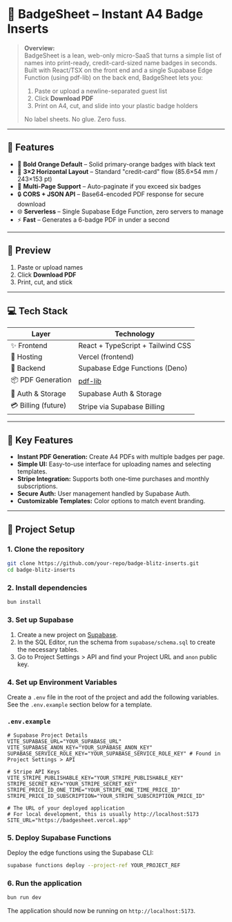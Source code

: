# 🎫 BadgeSheet – Instant A4 Badge Inserts

> **Overview:**  
> BadgeSheet is a lean, web-only micro-SaaS that turns a simple list of names into print-ready, credit-card-sized name badges in seconds. Built with React/TSX on the front end and a single Supabase Edge Function (using pdf-lib) on the back end, BadgeSheet lets you:
> 1. Paste or upload a newline-separated guest list  
> 2. Click **Download PDF**  
> 3. Print on A4, cut, and slide into your plastic badge holders  
>  
> No label sheets. No glue. Zero fuss.

---

## 🚀 Features

- 🧡 **Bold Orange Default** – Solid primary-orange badges with black text  
- 📐 **3×2 Horizontal Layout** – Standard "credit-card" flow (85.6×54 mm / 243×153 pt)  
- 🔄 **Multi-Page Support** – Auto-paginate if you exceed six badges  
- 🔒 **CORS + JSON API** – Base64-encoded PDF response for secure download  
- 🌐 **Serverless** – Single Supabase Edge Function, zero servers to manage  
- ⚡️ **Fast** – Generates a 6-badge PDF in under a second  

---

## 📸 Preview

1. Paste or upload names  
2. Click **Download PDF**  
3. Print, cut, and stick  

---

## 💻 Tech Stack

| Layer               | Technology                         |
| ------------------- | ---------------------------------- |
| ✨ Frontend          | React + TypeScript + Tailwind CSS  |
| 🚀 Hosting          | Vercel (frontend)                  |
| 🔧 Backend          | Supabase Edge Functions (Deno)     |
| 📦 PDF Generation   | [pdf-lib](https://pdf-lib.js.org/) |
| 🔐 Auth & Storage   | Supabase Auth & Storage            |
| 💳 Billing (future) | Stripe via Supabase Billing        |

---

## 🚀 Key Features

- **Instant PDF Generation:** Create A4 PDFs with multiple badges per page.
- **Simple UI:** Easy-to-use interface for uploading names and selecting templates.
- **Stripe Integration:** Supports both one-time purchases and monthly subscriptions.
- **Secure Auth:** User management handled by Supabase Auth.
- **Customizable Templates:** Color options to match event branding.

---

## 🚀 Project Setup

### 1. Clone the repository

```bash
git clone https://github.com/your-repo/badge-blitz-inserts.git
cd badge-blitz-inserts
```

### 2. Install dependencies

```bash
bun install
```

### 3. Set up Supabase

1.  Create a new project on [Supabase](https://supabase.com/).
2.  In the SQL Editor, run the schema from `supabase/schema.sql` to create the necessary tables.
3.  Go to Project Settings > API and find your Project URL and `anon` public key.

### 4. Set up Environment Variables

Create a `.env` file in the root of the project and add the following variables. See the `.env.example` section below for a template.

### `.env.example`

```
# Supabase Project Details
VITE_SUPABASE_URL="YOUR_SUPABASE_URL"
VITE_SUPABASE_ANON_KEY="YOUR_SUPABASE_ANON_KEY"
SUPABASE_SERVICE_ROLE_KEY="YOUR_SUPABASE_SERVICE_ROLE_KEY" # Found in Project Settings > API

# Stripe API Keys
VITE_STRIPE_PUBLISHABLE_KEY="YOUR_STRIPE_PUBLISHABLE_KEY"
STRIPE_SECRET_KEY="YOUR_STRIPE_SECRET_KEY"
STRIPE_PRICE_ID_ONE_TIME="YOUR_STRIPE_ONE_TIME_PRICE_ID"
STRIPE_PRICE_ID_SUBSCRIPTION="YOUR_STRIPE_SUBSCRIPTION_PRICE_ID"

# The URL of your deployed application
# For local development, this is usually http://localhost:5173
SITE_URL="https://badgesheet.vercel.app"
```

### 5. Deploy Supabase Functions

Deploy the edge functions using the Supabase CLI:

```bash
supabase functions deploy --project-ref YOUR_PROJECT_REF
```

### 6. Run the application

```bash
bun run dev
```

The application should now be running on `http://localhost:5173`.



